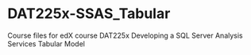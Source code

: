 # DAT225x-SSAS_Tabular
Course files for edX course DAT225x Developing a SQL Server Analysis Services Tabular Model
